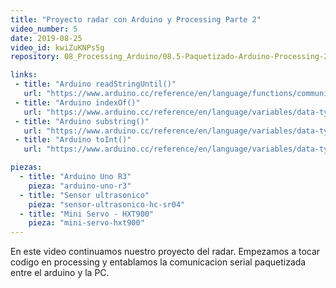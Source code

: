 ```yaml
---
title: "Proyecto radar con Arduino y Processing Parte 2"
video_number: 5
date: 2019-08-25
video_id: kwiZuKNPs5g
repository: 08_Processing_Arduino/08.5-Paquetizado-Arduino-Processing-2

links:
 - title: "Arduino readStringUntil()"
   url: "https://www.arduino.cc/reference/en/language/functions/communication/serial/readstringuntil/"
 - title: "Arduino indexOf()"
   url: "https://www.arduino.cc/reference/en/language/variables/data-types/string/functions/indexof/"
 - title: "Arduino substring()"
   url: "https://www.arduino.cc/reference/en/language/variables/data-types/string/functions/substring/"
 - title: "Arduino toInt()"
   url: "https://www.arduino.cc/reference/en/language/variables/data-types/string/functions/toint/"

piezas:
  - title: "Arduino Uno R3"
    pieza: "arduino-uno-r3"
  - title: "Sensor ultrasonico"
    pieza: "sensor-ultrasonico-hc-sr04"
  - title: "Mini Servo - HXT900"
    pieza: "mini-servo-hxt900"
---
```

En este video continuamos nuestro proyecto del radar. Empezamos a tocar codigo en processing y entablamos la comunicacion serial paquetizada entre el arduino y la PC.
